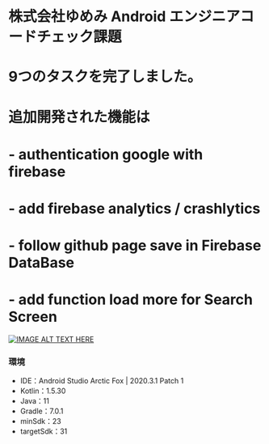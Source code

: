 # 株式会社ゆめみ Android エンジニアコードチェック課題

# 9つのタスクを完了しました。
# 追加開発された機能は 
#  - authentication google with firebase
#  - add firebase analytics / crashlytics
#  - follow github page save in Firebase DataBase 
#  - add function load more for Search Screen

[comment]: <> (<img src="docs/app.gif" width="320">)
[![IMAGE ALT TEXT HERE](https://img.youtube.com/vi/f9nRDlme-bg/0.jpg)](https://www.youtube.com/watch?v=f9nRDlme-bg&t=26s)
### 環境

- IDE：Android Studio Arctic Fox | 2020.3.1 Patch 1
- Kotlin：1.5.30
- Java：11
- Gradle：7.0.1
- minSdk：23
- targetSdk：31



